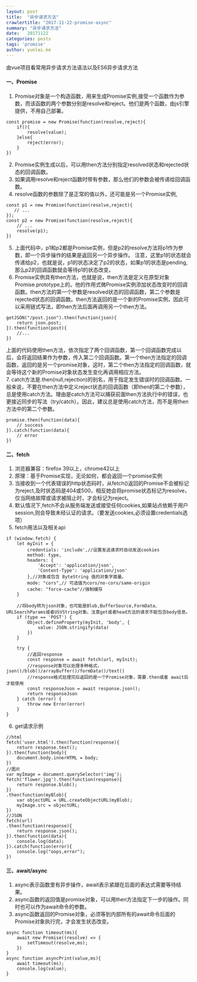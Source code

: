 ```yaml
---
layout: post
title:  "异步请求方法"
crawlertitle: "2017-11-22-promise-async"
summary: "异步请求方法"
date:   20171122
categories: posts
tags: 'promise'
author: yunlei.ke
---
```

由vue项目看常用异步请求方法语法以及ES6异步请求方法

#### 一、Promise  
1. Promise对象是一个构造函数，用来生成Promise实例,接受一个函数作为参数，而该函数的两个参数分别是resolve和reject。他们是两个函数，由js引擎提供，不用自己部署。 
```
const promise = new Promise(function(resolve,reject){
    if(){
        resolve(value);
    }else{
        reject(error);
    }
})
```
2. Promise实例生成以后，可以用then方法分别指定resolved状态和rejected状态的回调函数。
3. 如果调用resolve和reject函数时带有参数，那么他们的参数会被传递给回调函数。
4. resolve函数的参数除了是正常的值以外，还可能是另一个Promise实例,  
```
const p1 = new Promise(function(resolve,reject){
   // ... 
});
const p2 = new Promise(function(resolve,reject){
    // ...
    resolve(p1);
})
```
5. 上面代码中，p1和p2都是Promise实例，但是p2的resolve方法将p1作为参数，即一个异步操作的结果是返回另一个异步操作。
注意，这里p1的状态就会传递给p2，也就是说，p1的状态决定了p2的状态，如果p1的状态是pending,那么p2的回调函数就会等待p1的状态改变。
6. Promise实例具有then方法，也就是说，then方法是定义在原型对象Promise.prototype上的。他的作用式微Promise实例添加状态改变时的回调函数。then方法的第一个参数是resolved状态的回调函数，第二个参数是rejected状态的回调函数。then方法返回的是一个新的Promise实例，因此可以采用链式写法，即then方法后面再调用另一个then方法。  
```
getJSON("/post.json").then(function(json){
    return json.post;
}).then(function(post){
    //...
})
```
上面的代码使用then方法，依次指定了两个回调函数，第一个回调函数完成以后，会将返回结果作为参数，传入第二个回调函数。第一个then方法指定的回调函数，返回的是另一个promise对象，这时，第二个then方法指定的回调函数，就会等待这个新的Promise对象状态发生变化再调用相应方法。  
7. catch方法是.then(null,rejection)的别名，用于指定发生错误时的回调函数。一般来说，不要在then方法中定义reject状态的回调函数（即then的第二个参数），总是使用catch方法。理由是catch方法可以捕获前面then方法执行中的错误，也更接近同步的写法（try/catch）。因此，建议总是使用catch方法，而不是用then 方法中的第二个参数。  
```
promise.then(function(data){
    // success
}).catch(function(data){
    // error
})
```
#### 二、fetch  
1. 浏览器兼容：firefox 39以上，chrome42以上
2. 原理：基于Promise实现，无论如何，都会返回一个promise实例
3. 当接收到一个代表错误的http状态码时，从fetch()返回的Promise不会被标记为reject,及时状态码是404或500，相反她会将promise状态标记为resolve，仅当网络故障或请求被阻止时，才会标记为reject。
4. 默认情况下,fetch不会从服务端发送或接受任何cookies,如果站点依赖于用户session,则会导致未经认证的请求。（要发送cookies,必须设置credentials选项）  
5. fetch用法以及相关api
```
if (window.fetch) {
    let myInit = {
        credentials: 'include',//设置发送请求时自动发送cookies
        method: type,
        headers: {
            'Accept': 'application/json',
            'Content-Type': 'application/json'
        },//对象或包含 ByteString 值的对象字面量。
        mode: "cors",// 可选值为cors/no-cors/same-origin
        cache: "force-cache"//强制缓存
    }

    //将body转为json对象，也可能是Blob,BufferSource,FormData、URLSearchParams或者USVString对象。注意get或者head方法的请求不能包含body信息。
    if (type == 'POST') {
        Object.defineProperty(myInit, 'body', {
            value: JSON.stringify(data)
        })
    }
    
    try {
        //返回response
        const response = await fetch(url, myInit);
        //response对象可以处理多种格式，json()/blob()/arrayBuffer()/formData()/text()
        //response格式处理完后返回的是一个Promise对象，需要.then或者 await后才能使用
        const responseJson = await response.json();
        return responseJson
    } catch (error) {
        throw new Error(error)
    }
}
```
6. get请求示例  
```
//html
fetch('user.html').then(function(response){
    return response.text();
}).then(function(body){
    document.body.innerHTML = body;
})
//图片
var myImage = document.querySelector('img');
fetch('flower.jpg').then(function(response){
    return response.blob();
})
.then(function(myBlob){
    var objectURL = URL.createObjectURL(myBlob);
    myImage.src = objectURL;
})
//JSON
fetch(url)
.then(function(response){
    return response.json();
}).then(function(data){
    console.log(data);
}).catch(function(error){
    console.log("oops,error");
})
```
#### 三、await/async  
1. async表示函数里有异步操作，await表示紧跟在后面的表达式需要等待结果。
2. async函数的返回值是promise对象，可以用then方法指定下一步的操作。同时也可以作为await命令的参数。
3. async函数返回的Promise对象，必须等到内部所有的await命令后面的Promise对象执行完，才会发生状态改变。
```
async function timeout(ms){
    await new Promise((resolve) => {
        setTimeout(resolve,ms);
    })
}
async function asyncPrint(value,ms){
    await timeout(ms);
    console.log(value);
}
```




